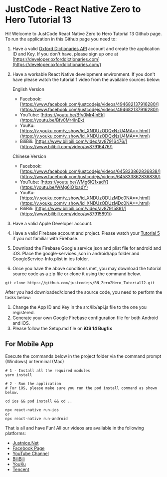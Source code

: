 # JustCode - React Native Zero to Hero Tutorial 13
Hi! Welcome to JustCode React Native Zero to Hero Tutorial 13 Github page. To run the application in this Github page you need to:

1. Have a valid [Oxford Dictionaries API](https://developer.oxforddictionaries.com) account and create the application ID and Key. If you don't have, please sign up one at [https://developer.oxforddictionaries.com](https://developer.oxforddictionaries.com/)
2. Have a workable React Native development environment. If you don't have please watch the tutorial 1 video from the available sources below:

    English Version
      * Facebook: [https://www.facebook.com/justcodejs/videos/494682137916280/](https://www.facebook.com/justcodejs/videos/494682137916280/)
      * YouTube: [https://youtu.be/Bfv0Mr4lnEk](https://youtu.be/Bfv0Mr4lnEk)
      * YouKu: [https://v.youku.com/v_show/id_XNDUzODQxNzU4MA==.html](https://v.youku.com/v_show/id_XNDUzODQxNzU4MA==.html)
      * BiliBili: [https://www.bilibili.com/video/av87916476/](https://www.bilibili.com/video/av87916476/)

    Chinese Version
      * Facebook: [https://www.facebook.com/justcodejs/videos/645833862836838/](https://www.facebook.com/justcodejs/videos/645833862836838/)
      * YouTube: [https://youtu.be/WMg6lQ1xadY](https://youtu.be/WMg6lQ1xadY)
      * YouKu: [https://v.youku.com/v_show/id_XNDUzODUzMDc0NA==.html](https://v.youku.com/v_show/id_XNDUzODUzMDc0NA==.html)
      * BiliBili: [https://www.bilibili.com/video/av87915891/](https://www.bilibili.com/video/av87915891/)

3. Have a valid Apple Developer account.
4. Have a valid Firebase account and project. Please watch your [Tutorial 5](https://youtu.be/-GwmUTKzuX0) if you not familiar with Firebase.
5. Download the Firebase Google service json and plist file for android and iOS. Place the google-services.json in android/app folder and GoogleService-Info.plist in ios folder.
6. Once you have the above conditions met, you may download the tutorial source code as a zip file or clone it using the command below.

`git clone https://github.com/justcodejs/RN_Zero2Hero_Tutorial12.git`

After you had downloaded/cloned the source code, you need to perform the tasks below:

1. Change the App ID and Key in the src/lib/api.js file to the one you registered.
2. Generate your own Google Firebase configuration file for both Android and iOS.
3. Please follow the Setup.md file on **iOS 14 Bugfix**

## For Mobile App 
Execute the commands below in the project folder via the command prompt (Windows) or terminal (Mac)

```
# 1 - Install all the required modules
yarn install

# 2 - Run the application
# For iOS, please make sure you run the pod install command as shown below.

cd ios && pod install && cd ..

npx react-native run-ios
or 
npx react-native run-android
```

That is all and have Fun! All our videos are available in the following platforms: 
* [Justnice.Net](https://justnice.net/wp/blog)
* [Facebook Page](https://www.facebook.com/pg/justcodejs)
* [YouTube Channel](https://www.youtube.com/channel/UCBBvKaJQEoBKww71zN7vutg)
* [BiliBili](https://space.bilibili.com/487354370?spm_id_from=333.788.b_765f7570696e666f.2)
* [YouKu](http://i.youku.com/i/UMjg3MDcwNDE0NA==?spm=a2hzp.8244740.0.0)
* [Tencent](http://v.qq.com/vplus/d843e4cbcfd740d17afa2888d66bd01c)
